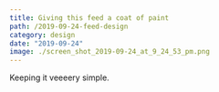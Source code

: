 ```yaml
---
title: Giving this feed a coat of paint
path: /2019-09-24-feed-design
category: design
date: "2019-09-24"
image: ./screen_shot_2019-09-24_at_9_24_53_pm.png
---
```


Keeping it veeeery simple.
